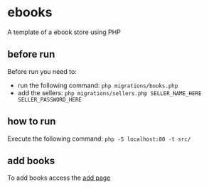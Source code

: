 # ebooks
A template of a ebook store using PHP

## before run
Before run you need to:
* run the following command: `php migrations/books.php`
* add the sellers: `php migrations/sellers.php SELLER_NAME_HERE SELLER_PASSWORD_HERE`

## how to run
Execute the following command: `php -S localhost:80 -t src/`

## add books
To add books access the [add page](http://localhost:80/add.php)